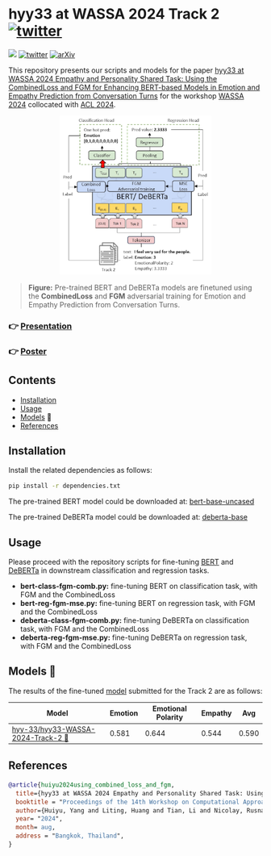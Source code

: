 # hyy33 at WASSA 2024 Track 2 [![twitter](https://img.shields.io/twitter/url/https/shields.io.svg?style=social)](https://x.com/nicolayr_/status/1824076665963843849)
![](https://img.shields.io/badge/Python-3.10-brightgreen.svg)
[![twitter](https://img.shields.io/twitter/url/https/shields.io.svg?style=social)](https://x.com/nicolayr_/status/1824076665963843849)
[![arXiv](https://img.shields.io/badge/acl-2024.wassa_1.39-b31b1b.svg)](https://aclanthology.org/2024.wassa-1.39/)

This repository presents our scripts and models for the paper
[hyy33 at WASSA 2024 Empathy and Personality Shared Task: Using the CombinedLoss and FGM for Enhancing BERT-based Models in Emotion and Empathy Prediction from Conversation Turns](https://aclanthology.org/2024.wassa-1.39/)
for the workshop [WASSA 2024](https://workshop-wassa.github.io/) collocated with [ACL 2024](https://2024.aclweb.org/).

<p align="center">
    <img src="data/model.png" width="300"/>
</p>

> **Figure:** Pre-trained BERT and DeBERTa models are finetuned using the **CombinedLoss** and **FGM** adversarial training for Emotion and Empathy Prediction from Conversation Turns.

### 👉 [Presentation](https://raw.githubusercontent.com/hyy-33/hyy33-WASSA-2024-Track-2/main/data/ACL2024_WASSA-EMP-10_Huiyu_Yang_slides.pdf)
### 👉 [Poster](https://raw.githubusercontent.com/hyy-33/hyy33-WASSA-2024-Track-2/main/data/ACL2024_WASSA-EMP-10_Huiyu_Yang_poster.pdf)

## Contents
* [Installation](#scripts)
* [Usage](#scripts)
* [Models](#scripts) 🤗 
* [References](#scripts)

## Installation

Install the related dependencies as follows:

```bash
pip install -r dependencies.txt
```

The pre-trained BERT model could be downloaded at:
[bert-base-uncased](https://huggingface.co/google-bert/bert-base-uncased) 

The pre-trained DeBERTa model could be downloaded at:
[deberta-base](https://huggingface.co/microsoft/deberta-base) 

## Usage
Please proceed with the repository scripts for fine-tuning [BERT](https://arxiv.org/abs/1810.04805) and [DeBERTa](https://arxiv.org/abs/2006.03654) in downstream classification and regression tasks.

* **bert-class-fgm-comb.py:**  fine-tuning BERT on classification task, with FGM and the CombinedLoss
* **bert-reg-fgm-mse.py:**  fine-tuning BERT on regression task, with FGM and the CombinedLoss
* **deberta-class-fgm-comb.py:**  fine-tuning DeBERTa on classification task, with FGM and the CombinedLoss
* **deberta-reg-fgm-mse.py:**  fine-tuning DeBERTa on regression task, with FGM and the CombinedLoss

## Models 🤗 
The results of the fine-tuned [model](https://huggingface.co/hyy-33/hyy33-WASSA-2024-Track-2/tree/main) submitted for the Track 2 are as follows:

| Model | Emotion | Emotional Polarity | Empathy | Avg |
|-------|---------|--------------------|---------|-----|
|[hyy-33/hyy33-WASSA-2024-Track-2 🤗](https://huggingface.co/hyy-33/hyy33-WASSA-2024-Track-2/tree/main)       |0.581|0.644| 0.544|0.590|


## References

```bibtex
@article{huiyu2024using_combined_loss_and_fgm,
  title={hyy33 at WASSA 2024 Empathy and Personality Shared Task: Using the CombinedLoss and FGM for Enhancing BERT-based Models in Emotion and Empathy Prediction from Conversation Turns},
  booktitle = "Proceedings of the 14th Workshop on Computational Approaches to Subjectivity, Sentiment, {\&} Social Media Analysis"
  author={Huiyu, Yang and Liting, Huang and Tian, Li and Nicolay, Rusnachenko and Huizhi, Liang},
  year= "2024",
  month= aug,
  address = "Bangkok, Thailand",
}
```
